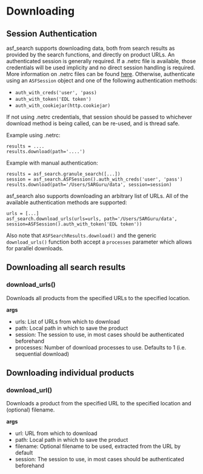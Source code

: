 # Downloading

## Session Authentication

asf_search supports downloading data, both from search results as provided by the search functions, and directly on product URLs. An authenticated session is generally required. If a .netrc file is available, those credentials will be used implicity and no direct session handling is required. More information on .netrc files can be found [here](https://www.gnu.org/software/inetutils/manual/html_node/The-_002enetrc-file.html). Otherwise, authenticate using an ```ASFSession``` object and one of the following authentication methods:

- ```auth_with_creds('user', 'pass)```
- ```auth_with_token('EDL token')```
- ```auth_with_cookiejar(http.cookiejar)```

If not using .netrc credentials, that session should be passed to whichever download method is being called, can be re-used, and is thread safe.

Example using .netrc:

	results = ....
	results.download(path='....')

Example with manual authentication:

	results = asf_search.granule_search([...])
	session = asf_search.ASFSession().auth_with_creds('user', 'pass')
	results.download(path='/Users/SARGuru/data', session=session)

asf_search also supports downloading an arbitrary list of URLs. All of the available authentication methods are supported:

	urls = [...]
	asf_search.download_urls(urls=urls, path='/Users/SARGuru/data', session=ASFSession().auth_with_token('EDL token'))

Also note that ```ASFSearchResults.download()``` and the generic ```download_urls()``` function both accept a ```processes``` parameter which allows for parallel downloads.

## Downloading all search results
### download_urls()

Downloads all products from the specified URLs to the specified location.

**args**

- urls: List of URLs from which to download
- path: Local path in which to save the product
- session: The session to use, in most cases should be authenticated beforehand
- processes: Number of download processes to use. Defaults to 1 (i.e. sequential download)

## Downloading individual products
### download_url()

Downloads a product from the specified URL to the specified location and (optional) filename.

**args**

- url: URL from which to download
- path: Local path in which to save the product
- filename: Optional filename to be used, extracted from the URL by default
- session: The session to use, in most cases should be authenticated beforehand
